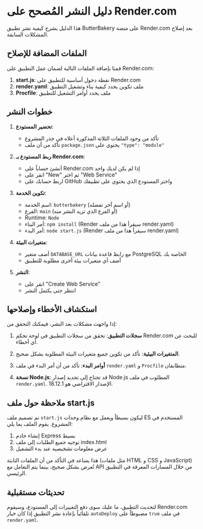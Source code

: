 # دليل النشر المُصحح على Render.com

هذا الدليل يشرح كيفية نشر تطبيق ButterBakery على منصة Render.com بعد إصلاح المشكلات السابقة.

## الملفات المضافة للإصلاح

قمنا بإضافة الملفات التالية لضمان عمل التطبيق على Render.com:

1. **start.js**: نقطة دخول أساسية للتطبيق على Render.com
2. **render.yaml**: ملف تكوين يحدد كيفية بناء وتشغيل التطبيق
3. **Procfile**: ملف يحدد أوامر التشغيل للتطبيق

## خطوات النشر

1. **تحضير المستودع**:
   - تأكد من وجود الملفات الثلاثة المذكورة أعلاه في جذر المشروع
   - تأكد من أن ملف `package.json` يحتوي على `"type": "module"`

2. **ربط المستودع بـ Render.com**:
   - أنشئ حساباً على Render.com إذا لم يكن لديك واحد
   - انقر على "New" ثم اختر "Web Service"
   - اربط حسابك على GitHub واختر المستودع الذي يحتوي على تطبيقك

3. **تكوين الخدمة**:
   - اسم الخدمة: `butterbakery` (أو اسم آخر تفضله)
   - الفرع: `main` (أو الفرع الذي تريد النشر منه)
   - Runtime: `Node`
   - أمر البناء: `npm install` (Render سيقرأ هذا من ملف render.yaml)
   - أمر البدء: `node start.js` (Render سيقرأ هذا من ملف render.yaml)

4. **متغيرات البيئة**:
   - أضف متغير `DATABASE_URL` مع رابط قاعدة بيانات PostgreSQL الخاصة بك
   - أضف أي متغيرات بيئة أخرى مطلوبة للتطبيق

5. **النشر**:
   - انقر على "Create Web Service"
   - انتظر حتى يكتمل النشر

## استكشاف الأخطاء وإصلاحها

إذا واجهت مشكلات بعد النشر، فيمكنك التحقق من:

1. **سجلات التطبيق**: تحقق من سجلات التطبيق في لوحة تحكم Render.com للبحث عن أي أخطاء.

2. **المتغيرات البيئية**: تأكد من تكوين جميع متغيرات البيئة المطلوبة بشكل صحيح.

3. **أوامر البدء**: تأكد من أن أمر البدء في ملف `render.yaml` و `Procfile` متطابقان.

4. **نسخة Node.js**: قد تحتاج إلى تحديد إصدار Node.js المطلوب في ملف `render.yaml`. الإصدار الافتراضي هو 18.12.1.

## ملاحظة حول ملف start.js

تم تصميم ملف `start.js` ليكون بسيطاً ويعمل مع نظام وحدات ES المستخدم في المشروع. يقوم الملف بما يلي:

1. إنشاء خادم Express بسيط
2. توجيه جميع الطلبات إلى ملف index.html
3. عرض معلومات تشخيصية عند بدء التشغيل

هذا يساعد في التأكد من أن الملفات الثابتة (مثل ملفات HTML و CSS و JavaScript) تُعرض بشكل صحيح، بينما يتم التعامل مع API من خلال المسارات المعرفة في التطبيق الرئيسي.

## تحديثات مستقبلية

لتحديث التطبيق، ما عليك سوى دفع التغييرات إلى المستودع، وسيقوم Render.com تلقائياً بإعادة نشر التطبيق إذا كان خيار `autoDeploy` مضبوطاً على `true` في ملف `render.yaml`.